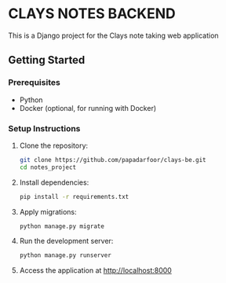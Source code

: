 # CLAYS NOTES BACKEND

This is a Django project for the Clays note taking web application

## Getting Started

### Prerequisites

- Python 
- Docker (optional, for running with Docker)

### Setup Instructions

1. Clone the repository:

    ```bash
    git clone https://github.com/papadarfoor/clays-be.git
    cd notes_project
    ```

2. Install dependencies:

    ```bash
    pip install -r requirements.txt
    ```

3. Apply migrations:

    ```bash
    python manage.py migrate
    ```


4. Run the development server:

    ```bash
    python manage.py runserver
    ```

5. Access the application at [http://localhost:8000](http://localhost:8000)

